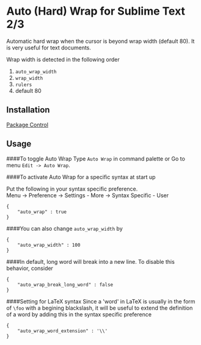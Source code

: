 Auto (Hard) Wrap for Sublime Text 2/3
====================
Automatic hard wrap when the cursor is beyond wrap width (default 80).  It is very useful for text documents.

Wrap width is detected in the following order

1. `auto_wrap_width`
2. `wrap_width`
3. `rulers`
4. default 80

Installation
------------
[Package Control](http://wbond.net/sublime_packages/package_control)


Usage
------------
####To toggle Auto Wrap
Type `Auto Wrap` in command palette or Go to menu `Edit -> Auto Wrap`.


####To activate Auto Wrap for a specific syntax at start up

Put the following in your syntax specific preference.<br>
Menu -> Preference -> Settings - More -> Syntax Specific - User

    {
        "auto_wrap" : true
    }

####You can also change `auto_wrap_width` by

    {
        "auto_wrap_width" : 100
    }

####In default, long word will break into a new line.
To disable this behavior, consider

    {
        "auto_wrap_break_long_word" : false
    }

####Setting for LaTeX syntax
Since a 'word' in LaTeX is usually in the form of `\foo` with a begining blackslash, it 
will be useful to extend the definition of a word by adding this in the syntax specific preference

    {
        "auto_wrap_word_extension" : '\\'
    }